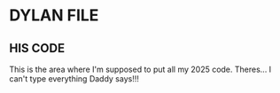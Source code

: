 # DYLAN FILE

## HIS CODE

 This is the area where I'm supposed to put all my 2025 code. Theres... I can't type everything Daddy says!!!
